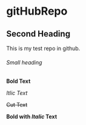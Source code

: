 # gitHubRepo

## Second Heading
This is my test repo in github.

###### Small heading

**Bold Text**

*Itlic Text*

~~Cut Text~~

**Bold with *Italic* Text**
